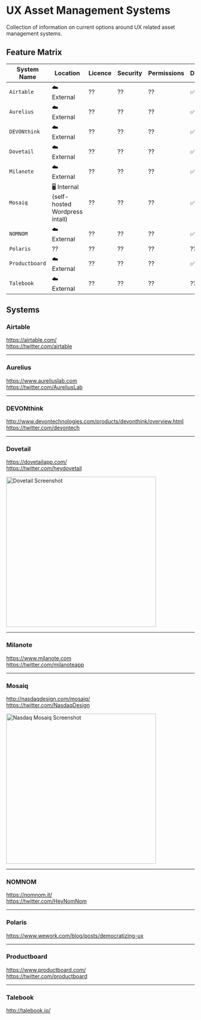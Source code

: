 # UX Asset Management Systems
Collection of information on current options around UX related asset management systems.

## Feature Matrix

| System Name | Location | Licence | Security | Permissions | Documents | Images | Video | Audio |
| --- | --- | --- | --- | --- | --- | --- | --- | --- |
| `Airtable` | ☁️ External | ?? | ?? | ?? | ✅ | ✅ | ✅  | ✅  |
| `Aurelius` | ☁️ External | ?? | ?? | ?? | ✅ | ?? | ?? | ?? |
| `DEVONthink` | ☁️ External | ?? | ?? | ?? | ✅ | ?? | ?? | ?? |
| `Dovetail` | ☁️ External | ?? | ?? | ?? | ✅ | ✅ | ?? | ?? |
| `Milanote` | ☁️ External | ?? | ?? | ?? | ✅ | ✅ | ?? | ?? |
| `Mosaiq` | 🖥 Internal (self-hosted Wordpress intall) | ?? | ?? | ?? | ✅ | ✅ | ✅ | ✅ |
| `NOMNOM` | ☁️ External | ?? | ?? | ?? | ✅ | ✅ | ✅ | ✅ |
| `Polaris` | ?? | ?? | ?? | ?? | ?? | ?? | ?? | ?? |
| `Productboard` |  ☁️ External | ?? | ?? | ?? | ✅ | ?? | ?? | ?? |
| `Talebook` | ☁️ External | ?? | ?? | ?? | ?? | ?? | ?? | ?? |

## Systems

### Airtable
https://airtable.com/<br />
https://twitter.com/airtable

---

### Aurelius
https://www.aureliuslab.com<br />
https://twitter.com/AureliusLab

---

### DEVONthink
http://www.devontechnologies.com/products/devonthink/overview.html<br />
https://twitter.com/devontech

---

### Dovetail
https://dovetailapp.com/<br />
https://twitter.com/heydovetail

<img src="https://github.com/whitingx/ux-asset-management-systems/blob/master/img/dovetail.png" width="400" alt="Dovetail Screenshot">

---

### Milanote
https://www.milanote.com<br />
https://twitter.com/milanoteapp

---

### Mosaiq
http://nasdaqdesign.com/mosaiq/<br />
https://twitter.com/NasdaqDesign

<img src="https://github.com/whitingx/ux-asset-management-systems/blob/master/img/nasdaq-mosaiq.png" width="400" alt="Nasdaq Mosaiq Screenshot">

---

### NOMNOM
https://nomnom.it/<br />
https://twitter.com/HeyNomNom

---

### Polaris
https://www.wework.com/blog/posts/democratizing-ux

---

### Productboard
https://www.productboard.com/<br />
https://twitter.com/productboard

---

### Talebook
http://talebook.io/
